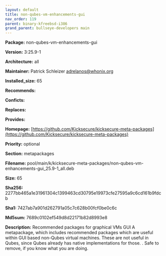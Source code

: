 ```yaml
---
layout: default
title: non-qubes-vm-enhancements-gui
nav_order: 119
parent: binary-kfreebsd-i386
grand_parent: bullseye-developers main
---
```


**Package:** non-qubes-vm-enhancements-gui

**Version:** 3:25.9-1

**Architecture:**  all

**Maintainer:**  Patrick Schleizer <adrelanos@whonix.org>

**Installed_size:**  65

**Recommends:**  

**Conficts:**  

**Replaces:**  

**Provides:**  

**Homepage:**  [https://github.com/Kicksecure/kicksecure-meta-packages](https://github.com/Kicksecure/kicksecure-meta-packages)

**Priority:**  optional

**Section:** metapackages

**Filename:**  pool/main/k/kicksecure-meta-packages/non-qubes-vm-enhancements-gui_25.9-1_all.deb

**Size:**  65

**Sha256:**  2277bb465a1e31961304c1399463cd30795e19973cfe27595a9c6cd161b9fdcb

**Sha1:**  7427ab7a901d262791a05c7c628b00fcf0be0c6c

**Md5sum:**  7689c0102ef549d8d22171b82d8993e8

**Description:** Recommended packages for graphical VMs GUI
 A metapackage, which includes recommended packages which are useful within
 GUI based non-Qubes virtual machines.
 These are not useful in Qubes, since Qubes
 already has native implementations for those.
 .
 Safe to remove, if you know what you are doing.



